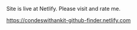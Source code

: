Site is live at Netlify. Please visit and rate me. 

https://condeswithankit-github-finder.netlify.com
